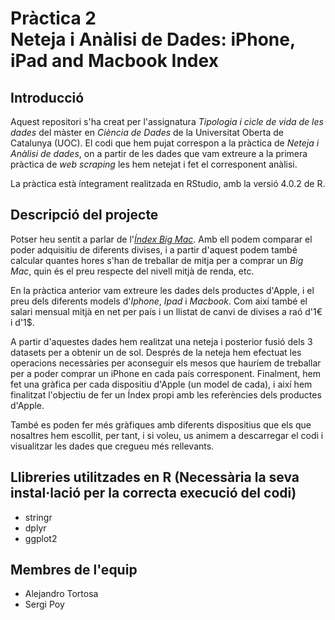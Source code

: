 # Pràctica 2  <br />  Neteja i Anàlisi de Dades: iPhone, iPad and Macbook Index

## Introducció
Aquest repositori s'ha creat per l'assignatura _Tipologia i cicle de vida de les dades_ del màster en _Ciència de Dades_ de la Universitat Oberta de Catalunya (UOC).
El codi que hem pujat correspon a la pràctica de _Neteja i Anàlisi de dades_, on a partir de les dades que vam extreure a la primera pràctica de _web scraping_ les hem netejat i fet el corresponent anàlisi.

La pràctica està íntegrament realitzada en RStudio, amb la versió 4.0.2 de R.

## Descripció del projecte

Potser heu sentit a parlar de l'[_Índex Big Mac_](https://ca.wikipedia.org/wiki/%C3%8Dndex_Big_Mac). Amb ell podem comparar el poder adquisitiu
de diferents divises, i a partir d'aquest podem també calcular quantes hores s'han de treballar de mitja per a comprar un _Big Mac_, 
quin és el preu respecte del nivell mitjà de renda, etc.

En la pràctica anterior vam extreure les dades dels productes d'Apple, i el preu dels diferents models d'_Iphone_, _Ipad_ i _Macbook_. Com així també el salari mensual mitjà en net per país i un llistat de canvi de divises a raó d'1€ i d'1$.

A partir d'aquestes dades hem realitzat una neteja i posterior fusió dels 3 datasets per a obtenir un de sol.
Després de la neteja hem efectuat les operacions necessàries per aconseguir els mesos que hauríem de treballar per a poder comprar un iPhone en cada país corresponent.
Finalment, hem fet una gràfica per cada dispositiu d'Apple (un model de cada), i així hem finalitzat l'objectiu de fer un Índex propi amb les referències dels productes d'Apple.

També es poden fer més gràfiques amb diferents dispositius que els que nosaltres hem escollit, per tant, i si voleu, us animem a descarregar el codi i visualitzar les dades que cregueu més rellevants.

## Llibreries utilitzades en R (Necessària la seva instal·lació  per la correcta execució del codi)
- stringr
- dplyr
- ggplot2

## Membres de l'equip
- Alejandro Tortosa
- Sergi Poy
